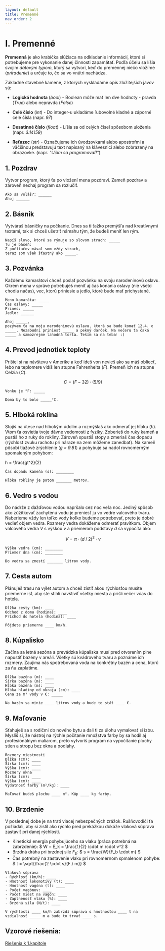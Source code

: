 ```yaml
---
layout: default
title: Premenné
nav_order: 2
---
```


# I. Premenné


**Premenná** je ako krabička slúžiaca na odkladanie informácií, ktoré si potrebujeme pre vykonanie danej činnosti zapamätať. Podľa účelu sa líšia svojim *dátovým typom*, ktorý sa vytvorí, keď do premennej niečo vložíme (*priradenie*) a určuje to, čo sa vo vnútri nachádza.

Základné stavebné kamene, z ktorých vyskladáme opis zložitejších javov sú:

* **Logická hodnota** (*bool*) - Boolean môže mať len dve hodnoty - pravda (*True*) alebo nepravda (*False*)

* **Celé číslo** (*int*) - Do integer-u ukladáme ľubovolné kladné a záporné celé čísla (napr. *97*)

* **Desatinné číslo** (*float*) - Líšia sa od celých čísel spôsobom uloženia (napr. *3.14159*)

* **Reťazec** (*str*) - Označujeme ich úvodzovkami alebo apostrofmi a väčšinou predstavujú text napísaný na klávesnici alebo zobrazený na obrazovke. (napr. *"Učím sa programovať!"*)


## 1. Pozdrav
Vytvor program, ktorý ťa po vložení mena pozdraví. Zameň pozdrav a zároveň nechaj program sa rozlučiť.

```
Ako sa voláš?: ______
Ahoj ______
```

## 2. Básnik
Vytváraš básničky na počkanie. Dnes sa ti ťažko premýšľa nad kreatívnymi textami, tak si chceš ušetriť námahu tým, že budeš meniť len rým.

```
Napíš slovo, ktoré sa rýmuje so slovom strach: _____
Tu je báseň:
Z počítačov mával som vždy strach,
teraz som však šťastný ako _____.
```

## 3. Pozvánka
Každému kamarátovi chceš poslať pozvánku na svoju narodeninovú oslavu. Okrem mena v správe potrebuješ meniť aj čas konania oslavy (nie všetci chodia načas), vec, ktorú priniesie a jedlo, ktoré bude mať prichystané.

```
Meno kamaráta: _____
Čas oslavy: _____
Prines: _____
Jedlo: ______

Ahoj _____,
pozývam ťa na moju narodeninovú oslavu, ktorá sa bude konať 12.4. o _____. Nezabudni priniesť _____ a pekný darček. Na večeru ťa čaká _____ a samozrejme lahodná torta. Teším sa na teba! :)
```

## 4. Prevod jednotiek teploty
Prišiel si na návštevu v Amerike a keď ideš von nevieš ako sa máš obliecť, lebo na teplomere vidíš len stupne Fahrenheita (*F*). Premeň ich na stupne Celzia (*C*).

$$ C = (F - 32) \cdot (5 / 9) $$

```
Vonku je °F: _____

Doma by to bolo _____°C.
```

## 5. Hlboká roklina
Stojíš na útese nad hlbokým údolím a rozmýšlaš ako odmerať jej hĺbku (*h*). Vtom ťa osvietia tvoje dávne vedomosti z fyziky. Zoberieš do ruky kameň a pustíš ho z ruky do rokliny.
Zároveň spustíš stopy a zmeriaš čas dopadu (rýchlosť zvuku rachotu pri náraze na zem môžeme zanedbať). Na kameň pôsobí tiažové zrýchlenie (*g = 9.81*) a pohybuje sa nadol rovnomerným spomaleným pohybom:

h = \frac{gt^2}{2}

```
Čas dopadu kameňa (s): ________

Hĺbka rokliny je potom _______ metrov.
```

## 6. Vedro s vodou
Do nádrže z dažďovou vodou napršalo cez noc veľa noc. Jediný spôsob ako zúžitkovať zachytenú vodu je preniesť ju vo vedre valcového tvaru. Naberieme vždy len toľko vody koľko budeme potrebovať,
preto je dobré vedieť objem vedra. Rozmery vedra dokážeme odmerať pravítkom. Objem valcového vedra *V* s výškou *v* a priemerom podstavy *d* sa vypočíta ako:

$$ V = \pi \cdot (d\;/\;2)^2 \cdot v $$

```
Výška vedra (cm): ________
Priemer dna (cm): ________

Do vedra sa zmestí _______ litrov vody.
```

## 7. Cesta autom
Plánuješ trasu na výlet autom a chceš zistiť akou rýchlosťou musíte priemerne ísť, aby ste stihli navštíviť všetky miesta a prišli večer včas do hotela.

```
Dĺžka cesty (km): ____
Odchod z domu (hodina): ____
Príchod do hotela (hodina): ____

Pôjdete priemerne ____ km/h.
```

## 8. Kúpalisko
Začína sa letná sezóna a prevádzka kúpaliska musí pred otvorením plne napustiť bazény v areáli. Všetky sú kvádrového tvaru a poznáme ich rozmery. Zaujíma nás spotrebovaná voda na konkrétny bazén a cena, ktorú za ňu zaplatíme.

```
Dĺžka bazéna (m): ____
Šírka bazéna (m): ____
Hĺbka bazéna (m): ____
Hĺbka hladiny od okraja (cm): ____
Cena za m³ vody v €: _____

Na bazén sa minie ____ litrov vody a bude to stáť ____ €.
```

## 9. Maľovanie
Sťahuješ sa s rodičmi do nového bytu a dali ti za úlohu vymalovať si izbu. Myslíš si, že nástroj na rýchle počítanie množstva farby by sa hodil aj profesionálnym maliarom, preto vytvoríš program na vypočítanie plochy stien a stropu bez okna a podlahy.

```
Rozmery miestnosti
Dĺžka (cm): ____
Šírka (cm): ____
Výška (cm): ____
Rozmery okna
Šírka (cm): ____
Výška (cm): ____
Výdatnosť farby (m²/kg): ____

Maľovať budeš plochu ____ m². Kúp ____ kg farby.
```

## 10. Brzdenie
V poslednej dobe je na trati viacej nebezpečných zrážok. Rušňovodiči ťa požiadali, aby si zistil ako rýchlo pred prekážkou dokáže vlaková súprava zastaviť pri danej rýchlosti.
- Kinetická energia pohybujúceho sa vlaku (práca potrebná na zabrzdenie): $ W = E_k = \frac{1}{2} \cdot m \cdot v^2 $
- Brzdná dráha pri brzdnej sile $F_b$: $ s = \frac{W}{F_b \cdot m} $
- Čas potrebný na zastavenie vlaku pri rovnomernom spmalenom pohybe: $ t = \sqrt{\frac{2 \cdot s}{F / m}} $

```
Vlaková súprava
- Rýchlosť (km/h): ____
- Hmotnosť lokomotívy (t): ____
- Hmotnosť vagóna (t): ____
- Počet vagónov: ____
- Počet miest na vagón: ____
- Zaplnenosť vlaku (%): ____
- Brzdná sila (N/t): ____

V rýchlosti ____ km/h zabrzdí súprava s hmotnosťou ____ t na vzdialnosť _____ m a bude to trvať ____ s.
```

## Vzorové riešenia:
[Riešenia k 1.kapitole](/coding/beginner/solutions/1-chapter.html)
